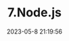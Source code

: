 ---
layout: single
title: 7.Node.js
tag: [Node.js]
date: 2023-05-8 21:19:56
categories: [웹 프로그래밍]
toc: true #목차기능
author_profile: false #내 정보 글에서 안뜨게
sidebar:
    nav: "docs" # 사이드바
#serach: false 이러면 검색에 안뜸
---